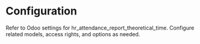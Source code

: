 # Configuration

Refer to Odoo settings for hr_attendance_report_theoretical_time. Configure related models, access rights, and options as needed.
